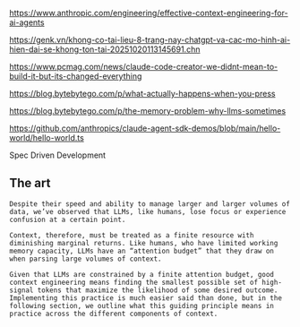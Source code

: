 
https://www.anthropic.com/engineering/effective-context-engineering-for-ai-agents

https://genk.vn/khong-co-tai-lieu-8-trang-nay-chatgpt-va-cac-mo-hinh-ai-hien-dai-se-khong-ton-tai-20251020113145691.chn

https://www.pcmag.com/news/claude-code-creator-we-didnt-mean-to-build-it-but-its-changed-everything

https://blog.bytebytego.com/p/what-actually-happens-when-you-press

https://blog.bytebytego.com/p/the-memory-problem-why-llms-sometimes

https://github.com/anthropics/claude-agent-sdk-demos/blob/main/hello-world/hello-world.ts

Spec Driven Development



## The art
```
Despite their speed and ability to manage larger and larger volumes of data, we’ve observed that LLMs, like humans, lose focus or experience confusion at a certain point.
```

```
Context, therefore, must be treated as a finite resource with diminishing marginal returns. Like humans, who have limited working memory capacity, LLMs have an “attention budget” that they draw on when parsing large volumes of context.
```

```
Given that LLMs are constrained by a finite attention budget, good context engineering means finding the smallest possible set of high-signal tokens that maximize the likelihood of some desired outcome. Implementing this practice is much easier said than done, but in the following section, we outline what this guiding principle means in practice across the different components of context.
```
